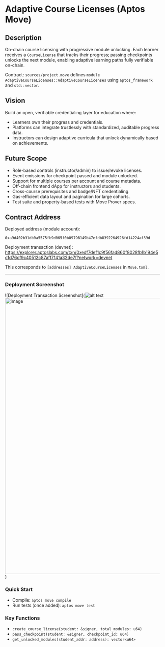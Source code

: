 # Adaptive Course Licenses (Aptos Move)

## Description
On-chain course licensing with progressive module unlocking. Each learner receives a `CourseLicense` that tracks their progress; passing checkpoints unlocks the next module, enabling adaptive learning paths fully verifiable on-chain.

Contract: `sources/project.move` defines `module AdaptiveCourseLicenses::AdaptiveCourseLicenses` using `aptos_framework` and `std::vector`.

## Vision
Build an open, verifiable credentialing layer for education where:
- Learners own their progress and credentials.
- Platforms can integrate trustlessly with standardized, auditable progress data.
- Instructors can design adaptive curricula that unlock dynamically based on achievements.

## Future Scope
- Role-based controls (instructor/admin) to issue/revoke licenses.
- Event emissions for checkpoint passed and module unlocked.
- Support for multiple courses per account and course metadata.
- Off-chain frontend dApp for instructors and students.
- Cross-course prerequisites and badge/NFT credentialing.
- Gas-efficient data layout and pagination for large cohorts.
- Test suite and property-based tests with Move Prover specs.

## Contract Address
Deployed address (module account):

`0xa9d402b31db0a5575fb9d065f0b09798149b47efdb8392264926fd14224af39d`

Deployment transaction (devnet):
https://explorer.aptoslabs.com/txn/0xedf7def1c9f56fad860f8028fb1b194e5c1d76cf9c40512c87aff7141a32de7f?network=devnet

This corresponds to `[addresses] AdaptiveCourseLicenses` in `Move.toml`.

---

### Deployment Screenshot
![Deployment Transaction Screenshot](![alt text](image.png)<img width="1905" height="897" alt="image" src="https://github.com/user-attachments/assets/15637d31-92d7-4c5b-8df6-6ccc1e728917" />
)

### Quick Start
- Compile: `aptos move compile`
- Run tests (once added): `aptos move test`

### Key Functions
- `create_course_license(student: &signer, total_modules: u64)`
- `pass_checkpoint(student: &signer, checkpoint_id: u64)`
- `get_unlocked_modules(student_addr: address): vector<u64>`
